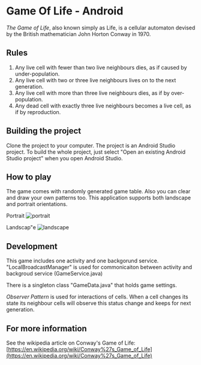 # Game Of Life  - Android 

_The Game of Life_, also known simply as Life, is a cellular automaton devised by the British mathematician John Horton Conway in 1970.

## Rules

1. Any live cell with fewer than two live neighbours dies, as if caused by under-population.
2. Any live cell with two or three live neighbours lives on to the next generation.
3. Any live cell with more than three live neighbours dies, as if by over-population.
4. Any dead cell with exactly three live neighbours becomes a live cell, as if by reproduction.

## Building the project
Clone the project to your computer. The project is an Android Studio project. To build the whole project, just select "Open an existing Android Studio project" when you open Android Studio.

## How to play
The game comes with randomly generated game table. Also you can clear and draw your own patterns too. This application supports both landscape and portrait orientations.

Portrait
![portrait](http://i.imgur.com/jQ65ocW.png?1)



Landscap"e
![landscape](http://i.imgur.com/t9T8SZr.png?1)


## Development
This game includes one activity and one backgorund service. "LocalBroadcastManager" is used for commonicaiton between activity and backgroud service (GameService.java)

There is a singleton class "GameData.java" that holds game settings. 

_Observer Pattern_ is used for interactions of cells. When a cell changes its state its neighbour cells will observe this status change and keeps for next generation.

## For more information
See the wikipedia article on Conway's Game of Life: 
[https://en.wikipedia.org/wiki/Conway%27s_Game_of_Life](https://en.wikipedia.org/wiki/Conway%27s_Game_of_Life)
